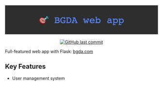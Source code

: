 <!-- 
790 x 150
Courier, size 50 font
Background color: #2E2E2E
Text color: #5882FA
-->
![README header image](app/images/README-banner.png)

<!-- 
Markdown must be separated from opening & closing <div> tags for proper rendering
-->
<div align="center">

<a href="">![GitHub last commit](https://img.shields.io/github/last-commit/etsu0721/bgda-web-app)</a>

</div>

Full-featured web app with Flask: [bgda.com]()

## Key Features

- User management system